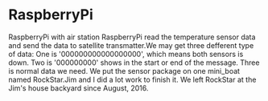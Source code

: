 # RaspberryPi
RaspberryPi with air station
RaspberryPi read the temperature sensor data and send the data to satellite transmatter.We may get three defferent type of data: One is '000000000000000000', which means both sensors is down. Two is '000000000' shows in the start or end of the message. Three is normal data we need.
We put the sensor package on one mini_boat named RockStar.Jim and I did a lot work to finish it. We left RockStar at the Jim's house backyard since August, 2016. 
